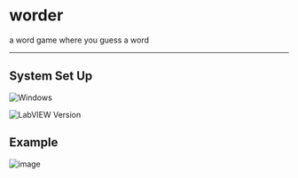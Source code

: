 # worder
a word game where you guess a word

---

## System Set Up

![Windows](https://badgen.net/badge/icon/Windows?icon=windows&label)

![LabVIEW Version](https://img.shields.io/badge/LabVIEW-2020%20SP1%2032-%23E37725.svg?})

## Example

![image](https://user-images.githubusercontent.com/97063722/167140423-a8339016-b812-4f55-8005-26d89fa2837a.png)
